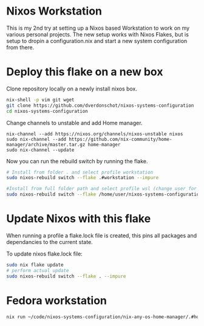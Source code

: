 # Nixos Workstation

This is my 2nd try at setting up a Nixos based Workstation to work on my various personal projects.
The new setup works with Nixos Flakes, but is setup to dropin a configuration.nix and start a new system configuration from there.

# Deploy this flake on a new box

Clone repository locally on a newly install nixos box.

```bash
nix-shell -p vim git wget
git clone https://github.com/dverdonschot/nixos-systems-configuration
cd nixos-systems-configuration
```

Change channels to unstable and add Home manager.
```
nix-channel --add https://nixos.org/channels/nixos-unstable nixos
sudo nix-channel --add https://github.com/nix-community/home-manager/archive/master.tar.gz home-manager
sudo nix-channel --update
```

Now you can run the rebuild switch by running the flake.

```bash
# Install from folder . and select profile workstation
sudo nixos-rebuild switch --flake .#workstation --impure

#Install from full folder path and select profile wsl (change user for your username) (can be used anywhere)
sudo nixos-rebuild switch --flake /home/user/nixos-systems-configuration#wsl --impure
```

# Update Nixos with this flake

When running a profile a flake.lock file is created, this pins all packages and dependancies to the current state.

To update nixos flake.lock file:

```bash
sudo nix flake update
# perform actual update
sudo nixos-rebuild switch --flake . --impure
```

# Fedora workstation

```bash
nix run ~/code/nixos-systems-configuration/nix-any-os-home-manager/.#home-manager -- switch --flake ~/code/nixos-systems-configuration/nix-any-os-home-manager/.#fedora --impure
```
